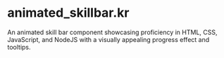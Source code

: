 # animated_skillbar.kr
An animated skill bar component showcasing proficiency in HTML, CSS, JavaScript, and NodeJS with a visually appealing progress effect and tooltips.
